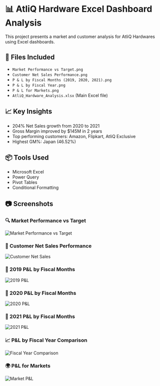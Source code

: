 # 📊 AtliQ Hardware Excel Dashboard Analysis

This project presents a market and customer analysis for AtliQ Hardwares using Excel dashboards.

## 📁 Files Included
- `Market Performance vs Target.png`
- `Customer Net Sales Performance.png`
- `P & L by Fiscal Months (2019, 2020, 2021).png`
- `P & L by Fiscal Year.png`
- `P & L for Markets.png`
- `AtliQ_Hardware_Analysis.xlsx` (Main Excel file)

## 📈 Key Insights
- 204% Net Sales growth from 2020 to 2021
- Gross Margin improved by $145M in 2 years
- Top performing customers: Amazon, Flipkart, AtliQ Exclusive
- Highest GM%: Japan (46.52%)

## 📦 Tools Used
- Microsoft Excel
- Power Query
- Pivot Tables
- Conditional Formatting

## 📷 Screenshots

### 🔍 Market Performance vs Target
![Market Performance vs Target](MarketPerformancevsTarget.png)

### 👥 Customer Net Sales Performance
![Customer Net Sales](Customer_Net_Sales_Performance.png)

### 📆 2019 P&L by Fiscal Months
![2019 P&L](2019_PnL.png)

### 📆 2020 P&L by Fiscal Months
![2020 P&L](2020_PnL.png)

### 📆 2021 P&L by Fiscal Months
![2021 P&L](2021_PnL.png)

### 📈 P&L by Fiscal Year Comparison
![Fiscal Year Comparison](Fiscal_Year_Comparison.png)

### 🌍 P&L for Markets
![Market P&L](Market_PnL.png)


